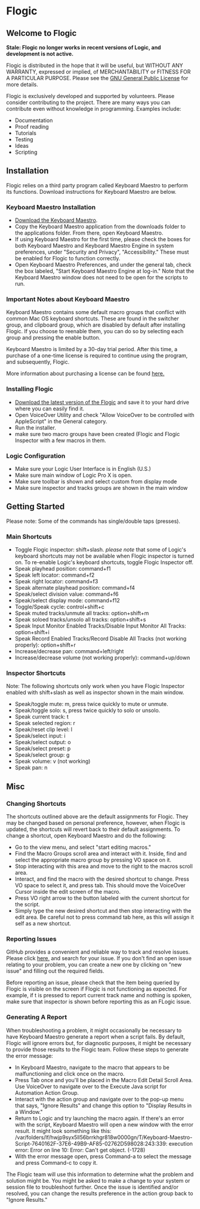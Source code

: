 # Flogic
## Welcome to Flogic
**Stale: Flogic no longer works in recent versions of Logic, and development is not active.**

Flogic is distributed in the hope that it will be useful, but WITHOUT ANY WARRANTY, expressed or implied, of MERCHANTABILITY or FITNESS FOR A PARTICULAR PURPOSE. Please see the [GNU General Public License](http://www.gnu.org/licenses/) for more details.

Flogic is exclusively developed and supported by volunteers. Please consider contributing to the project. There are many ways you can contribute even without knowledge in programming. Examples include:
* Documentation
* Proof reading
* Tutorials
* Testing
* Ideas
* Scripting

## Installation
Flogic relies on a third party program called Keyboard Maestro to perform its functions. Download instructions for Keyboard Maestro are below.

### Keyboard Maestro Installation
* [Download the Keyboard Maestro](https://www.keyboardmaestro.com/).
* Copy the Keyboard Maestro application from the downloads folder to the applications folder. From there, open Keyboard Maestro.
* If using Keyboard Maestro for the first time, please check the boxes for both Keyboard Maestro and Keyboard Maestro Engine in system preferences, under "Security and Privacy", "Accessibility." These must be enabled for Flogic to function correctly.
* Open Keyboard Maestro Preferences, and under the general tab, check the box labeled, "Start Keyboard Maestro Engine at log-in." Note that the Keyboard Maestro window does not need to be open for the scripts to run.

### Important Notes about Keyboard Maestro
Keyboard Maestro contains some default macro groups that conflict with common Mac OS keyboard shortcuts. These are found in the switcher group, and clipboard group, which are disabled by default after installing Flogic. If you choose to reenable them, you can do so by selecting each group and pressing the enable button.

Keyboard Maestro is limited by a 30-day trial period. After this time, a purchase of a one-time license is required to continue using the program, and subsequently, Flogic.

More information about purchasing a license can be found [here.](https://wiki.keyboardmaestro.com/manual/Purchase)

### Installing Flogic
* [Download the latest version of the Flogic](https://codeload.github.com/chigkim/Flogic/zip/master) and save it to your hard drive where you can easily find it.
* Open VoiceOver Utility and check "Allow VoiceOver to be controlled with AppleScript" in the General category.
* Run the installer.
* make sure two macro groups have been created (Flogic and Flogic Inspector with a few macros in them.

### Logic Configuration
* Make sure your Logic User Interface is in English (U.S.)
* Make sure main window of Logic Pro X is open.
* Make sure toolbar is shown and select custom from display mode
* Make sure inspector and tracks groups are shown in the main window

## Getting Started
Please note: Some of the commands has single/double taps (presses).

### Main Shortcuts
* Toggle Flogic inspector: shift+slash. *please note* that some of Logic's keyboard shortcuts may not be available when Flogic inspector is turned on. To re-enable Logic's keyboard shortcuts, toggle Flogic Inspector off.
* Speak playhead position: command+f1
* Speak left locator: command+f2
* Speak right locator: command+f3
* Speak alternate playhead position: command+f4
* Speak/select division value: command+f6
* Speak/select display mode: command+f12
* Toggle/Speak cycle: control+shift+c
* Speak muted tracks/unmute all tracks: option+shift+m
* Speak soloed tracks/unsolo all tracks: option+shift+s
* Speak Input Monitor Enabled Tracks/Disable Input Monitor All Tracks: option+shift+i
* Speak Record Enabled Tracks/Record Disable All Tracks (not working properly): option+shift+r
* Increase/decrease pan: command+left/right
* Increase/decrease volume (not working properly): command+up/down

### Inspector Shortcuts
Note: The following shortcuts only work when you have Flogic Inspector enabled with shift+slash as well as inspector shown in the main window.

* Speak/toggle mute: m, press twice quickly to mute or unmute.
* Speak/toggle solo: s, press twice quickly to solo or unsolo.
* Speak current track: t
* Speak selected region: r
* Speak/reset clip level: l
* Speak/select input: i
* Speak/select output: o
* Speak/select preset: p
* Speak/select group: g
* Speak volume: v (not working)
* Speak pan: n

## Misc

### Changing Shortcuts
The shortcuts outlined above are the default assignments for Flogic. They may be changed based on personal preference, however, when Flogic is updated, the shortcuts will revert back to their default assignments. To  change a shortcut, open Keyboard Maestro and do the following:

* Go to the view menu, and select "start editing macros."
* Find the Macro Groups scroll area and interact with it. Inside, find and select the appropriate macro group by pressing VO space on it.
* Stop interacting with this area and move to the right to the macros scroll area.
* Interact, and find the macro with the desired shortcut  to change. Press VO space to select it, and press tab. This should move the VoiceOver Cursor  inside the edit screen of the macro.
* Press VO right arrow to the  button labeled with the current shortcut for the script.
* Simply type the new desired shortcut and then stop interacting with the edit area. Be careful not to press command tab here, as this will assign it self as a new shortcut.

### Reporting Issues
GitHub provides a convenient and reliable way to track and resolve issues. Please click [here,](https://github.com/chigkim/flogic/issues) and search for your issue. If you don't find an open issue relating to your problem, you can create a new one by clicking on "new issue" and filling out the required fields.

Before reporting an issue, please check that the item being queried by Flogic is visible on the screen if Flogic is not functioning as expected. For example, if t is pressed to report current track name and nothing is spoken, make sure that inspector is shown before reporting this as an FLogic issue.

### Generating A Report
When troubleshooting a problem, it might occasionally be necessary to have Keyboard Maestro generate a report when a script fails. By default, Flogic will ignore errors but, for diagnostic purposes, it might be necessary to provide those results to the Flogic team. Follow these steps to generate the error message:

* In Keyboard Maestro, navigate to the macro that appears to be malfunctioning and click once on the macro.
* Press Tab once and you'll be placed in the Macro Edit Detail Scroll Area. Use VoiceOver to navigate over to the Execute Java script for Automation Action Group.
* Interact with the action group and navigate over to the pop-up menu that says, "Ignore Results" and change this option to "Display Results in a Window."
* Return to Logic and try launching the macro again. If there's an error with the script, Keyboard Maestro will open a new window with the error result. It might look something like this:  
/var/folders/lf/hwjp9syx5ll56brrkhgr818w0000gn/T/Keyboard-Maestro-Script-7640162F-37E6-49B9-AF85-02762D598028:243:339: execution error: Error on line 10: Error: Can't get object. (-1728)
* With the error message open, press Command-a to select the message and press Command-c to copy it. 

The Flogic team will use this information to determine what the problem and solution might be. You might be asked to make a change to your system or session file to troubleshoot further. Once the issue is identified and/or resolved, you can change the results preference in the action group back to "Ignore Results."
